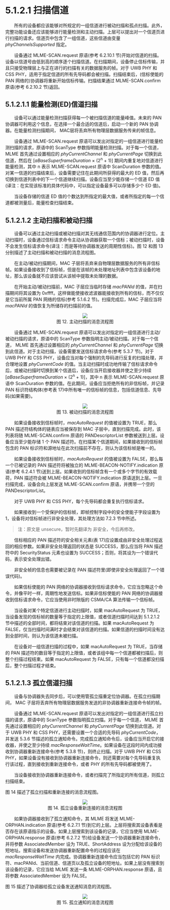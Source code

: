 # 5.1.2.1 扫描信道

　　所有的设备都应该能够对所规定的一组信道进行被动扫描和孤点扫描。此外，完整功能设备还应该能够进行能量检测和主动扫描。上层可以提出对一个信道页进行扫描的请求。信道页中包含了一组信道，这些信道由变量 *phyChannelsSupported* 指定。

　　设备通过 MLME-SCAN.request 原语(参考 6.2.10.1 节)开始对信道的扫描。设备以信道号由低到高的顺序逐个扫描信道。在扫描期间，设备停止信标传输，并且只接受物理层上与正在进行的扫描有关的数据服务的帧。对于 UWB PHY 和 CSS PHY，适用于指定信道的所有先导码都会被扫描。扫描结束后，(信标使能的 PAN 网络的)协调器将重新开始信标传输。扫描结果通过 MLME-SCAN.confirm 原语(参考 6.2.10.2 节)返回。

## 5.1.2.1.1 能量检测(ED)信道扫描

　　设备可以通过能量检测扫描获得每一个被扫描信道的能量峰值。未来的 PAN 协调器可利用这个信息，在选择一个最合适的信道后，启动一个新的 PAN 协调器。在能量检测扫描期间， MAC层将丢弃所有物理层数据服务传来的帧信息。

　　设备通过 MLME-SCAN.request 原语可以发出对指定的一组信道进行能量检测扫描的请求，原语中的 ScanType 参数指明能量检测扫描。对于每一个信道， MLME 首先通过设置相应的 *phyCurrentChannel* 和 *phyCurrentPage* 切换到此信道，然后在 [*aBaseSuperframeDuration* × (2<sup>n</sup> + 1)] 期间内重复地对信道进行能量检测，其中 n 表示 MLME-SCAN.request 原语中 ScanDuration 参数的值。对某一信道的扫描结束后，设备需要记住在此期间所获得的最大的 ED 值，然后再切换到信道列表中的下一个信道继续扫描。设备应当至少能存储一个信道 ED 值(译注：在实现该标准的具体代码中，可以指定设备最多可以存储多少个 ED 值)。

　　当设备存储的信道 ED 值的个数达到所指定的最大值，或者所指定的每一个信道都被测量后，能量检查扫描结束。

## 5.1.2.1.2 主动扫描和被动扫描

　　设备可以通过主动扫描或被动扫描对其无线通信范围内的协调器进行定位。主动扫描时，设备通过信标请求命令主动从协调器获取一个信标；被动扫描时，设备不会发生信标请求命令(译注：而是等待协调器发送的周期性信标)。图 12 和图 13 分别描述了主动扫描和被动扫描的消息流程图。

　　在主动/被动扫描期间，MAC 子层将丢弃来自物理层数据服务的所有非信标帧。如果设备接收到了信标帧，但是在该帧的未处理地址列表中包含该设备的地址，那么该设备就不应该尝试从该帧中提取未处理的数据。

　　在开始主动/被动扫描前，MAC 子层应当临时存储 *macPANId* 的值，并在扫描期间将其设置为 0xffff。这样做能使接收滤波器能接收到所有的信标，而不仅仅是它当前所属 PAN 网络的信标(参考 5.1.6.2 节)。扫描完成后，MAC 子层应当将 *macPANId* 的值恢复为所储存的扫描前的值。

<center><img src="/images/f12.png"/></center>

<center>图 12. 主动扫描的消息流程图</center>

　　设备通过 MLME-SCAN.request 原语可以发出对指定的一组信道进行主动/被动扫描的请求，原语中的 ScanType 参数指明主动/被动扫描。对于每一个信道， MLME 首先通过设置相应的 *phyCurrentChannel* 和 *phyCurrentPage* 切换到此信道。对于主动扫描，设备需要发送信标请求命令(参考 5.3.7 节)。对于 UWB PHY 和 CSS PHY，设备应当对每个强制的先导码进行反复的扫描处理，并合理地设置 *phyCurrentCode* 的值。当主动扫描时成功地传输了信标请求命令后，或被动扫描时切换到某个信道后，设备应当开启接收器并使之至少持续 [*aBaseSuperframeDuration* × (2<sup>n</sup> + 1)]，其中 n 表示 MLME-SCAN.request 原语中 ScanDuration 参数的值。在此期间，设备应当拒绝所有的非信标帧，并记录 PAN 标识符结构体(参考表 17)中所有唯一的信标帧的信息，包括信道信息、先导码(如果需要)。

<center><img src="/images/f13.png"/></center>

<center>图 13. 被动扫描的消息流程图</center>

　　如果设备接收到信标帧时，*macAutoRequest* 的值被设置为 TRUE，那么 PAN 描述符结构体的链表应当被保存到 MAC 子层中，直到扫描完成。此时，该列表将随 MLME-SCAN.confirm 原语的 PANDescriptorList 参数被送到上层。设备应当至少能存储 1 个 PAN 描述符。在扫描某个信道期间，如果接收到的信标帧包含的 PAN 标识符和源地址在此次扫描前不存在，则认为该信标帧是唯一的。

　　如果设备接收到信标帧时，*macAutoRequest* 的值被设置为 FALSE，那么每一个已被记录的 PAN 描述符将被独立的 MLME-BEACON-NOTIFY.indication 原语(参考 6.2.4.1 节)送到上层。如果收到的信标帧含有一个或多个字节的有效载荷，PAN 描述符会被 MLME-BEACON-NOTIFY.indication 原语送到上层。一旦扫描完成，设备会向上层发送 MLME-SCAN.confirm 原语，并携带一个空的 PANDescriptorList。

　　对于 UWB PHY 和 CSS PHY，每个先导码都会重复执行信标请求。

　　如果接收到一个受保护的信标帧，即帧控制字段中的安全使能子字段设置为 1，设备将对信标帧进行非安全处理，其处理方法如 7.2.3 节中所述。

> 注：原文是 unsecure，暂时先翻译为 非安全，今后再修改。

　　信标相应的 PAN 描述符的安全相关元素(表 17)应设置成由非安全处理过程返回的相应参数。如果非安全处理返回的状态是 SUCCESS，那么应当将 PAN 描述符中的 SecurityStatus 元素也设置为 SUCCESS；否则，将其设为一个错误代码，表示安全处理出错。

　　非安全帧的信息也需要被记录在 PAN 描述符里(即使非安全处理返回了一个错误代码)。

　　如果信标使能的 PAN 网络的协调器接收到信标请求命令，它应当忽略这个命令，并像平时一样，周期性地发送信标。如果非信标使能的 PAN 网络的协调器接收到信标请求命令，它应当使用非时隙版的 CSMA/CA 算法传输一个信标帧。

　　当设备对某个特定信道进行主动扫描时，如果 macAutoRequest 为 TRUE，当设备发现的信标帧的数量等于指定的上限值，或者信道扫描时间达到 5.1.2.1.2 节中描述的全部时间，都将结束对该信道的扫描。如果 macAutoRequest 为 FALSE，仅当扫描时间满时才会结束对该信道的扫描。如果信道的扫描时间没有达到全部时间，则认为该信道未被扫描。

　　在设备对一组信道扫描的过程中，如果 macAutoRequest 为 TRUE，当存储的 PAN 描述符的数目等于指定的上限值，或者该组中每一个信道都被扫描后，则整个扫描过程结束。如果 macAutoRequest 为 FALSE，只有每一个信道都没扫描后，整个扫描过程才结束。

## 5.1.2.1.3 孤立信道扫描

　　设备与协调器失去同步后，可以使用管孤立描重定位协调器。在孤立扫描期间， MAC 子层将丢弃所有物理层数据服务发送的非协调器重新连接命令帧的帧。

　　设备通过 MLME-SCAN.request 原语可以发出对指定的一组信道进行孤立扫描的请求，原语中的 ScanType 参数指明孤立扫描。对于每一个信道， MLME 首先通过设置相应的 *phyCurrentChannel* 和 *phyCurrentPage* 切换到此信道。对于 UWB PHY 和 CSS PHY，还需要设置一个合适的先导码 *phyCurrentCode*，并发送 5.3.6 节描述的孤立通知命令。完成孤立通知命令后，设备应当开启它的接收器，并使之至少持续 *macResponseWaitTime*。如果设备在这段时间内成功接收到协调器重新连接命令(参考 5.3.8 节)，则终止扫描。对于 UWB PHY 和 CSS PHY，如果设备没有接收到协调器重新连接命令，则还需要对每个先导码重复执行该过程，直到接收到重新连接命令，或者 PHY 的所有先导码都被使用了。

　　当设备接收到协调器重新连接命令，或者扫描完了所指定的所有信道，则孤立扫描结束。

图 14 描述了孤立扫描和重新连接的消息流程图。

<center><img src="/images/f14.png"/></center>

<center>图 14. 孤立设备重新连接的消息流程图</center>

　　如果协调器接收到了孤立通知命令，其 MLME 将发送 MLME-ORPHAN.indication 原语(参考 6.2.7.1 节)到它的上层。上层将搜索其设备表看是否存在该原语指示的设备。如果上层搜索到该设备的记录，它应当使用 MLME-ORPHAN.response 原语(参考 6.2.7.2 节)给设备发送一个协调器重新连接命令，并将参数 AssociatedMember 设为 TRUE、ShortAddress 设为分配给该设备的短地址。搜索设备和发送协调器重新配置命令的过程应该在*macResponseWaitTime* 内完成。协调器重新连接命令应当包括它的 PAN 标识符、macPANId、当前信道、信道页以及孤立设备的短地址。如果上层没有搜索到该设备的记录，它应当给 MLME 发送一条 MLME-ORPHAN.response 原语，且将参数 AssociatedMember 设为 FALSE。

图 15 描述了协调器给孤立设备发送通知消息的流程图。


<center><img src="/images/f15.png"/></center>

<center>图 15. 孤立通知的消息流程图</center>
